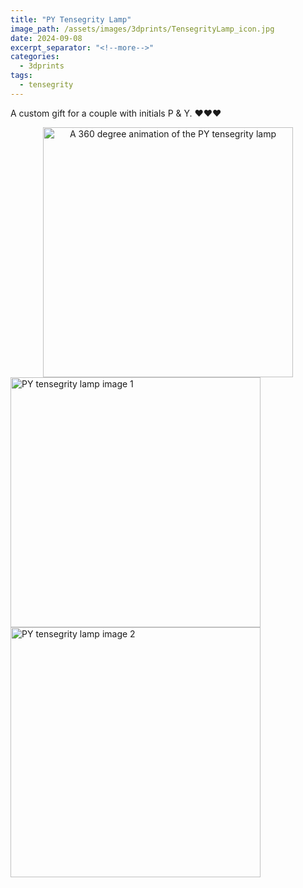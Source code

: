 ```yaml
---
title: "PY Tensegrity Lamp"
image_path: /assets/images/3dprints/TensegrityLamp_icon.jpg
date: 2024-09-08
excerpt_separator: "<!--more-->"
categories:
  - 3dprints
tags:
  - tensegrity
---
```


A custom gift for a couple with initials P & Y. ♥♥♥
<div style="text-align: center;">
  <img class="solo-round-img" src="{{ '/assets/images/3dprints/TensegrityLamp.gif' | relative_url }}" alt="A 360 degree animation of the PY tensegrity lamp" style="width: 400px;">
</div>

<div class="flex-img-container">
    <img class="flex-round-img" src="{{ '/assets/images/3dprints/TensegrityLamp_1.jpg' | relative_url }}" alt="PY tensegrity lamp image 1" style="width: 400px;">
    <img class="flex-round-img" src="{{ '/assets/images/3dprints/TensegrityLamp_2.jpg' | relative_url }}" alt="PY tensegrity lamp image 2" style="width: 400px;">
</div>